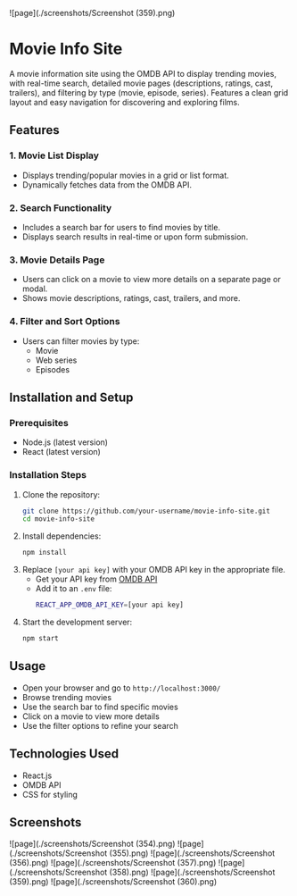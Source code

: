 ![page](./screenshots/Screenshot (359).png)
# Movie Info Site

A movie information site using the OMDB API to display trending movies, with real-time search, detailed movie pages (descriptions, ratings, cast, trailers), and filtering by type (movie, episode, series). Features a clean grid layout and easy navigation for discovering and exploring films.

## Features

### 1. Movie List Display
- Displays trending/popular movies in a grid or list format.
- Dynamically fetches data from the OMDB API.

### 2. Search Functionality
- Includes a search bar for users to find movies by title.
- Displays search results in real-time or upon form submission.

### 3. Movie Details Page
- Users can click on a movie to view more details on a separate page or modal.
- Shows movie descriptions, ratings, cast, trailers, and more.

### 4. Filter and Sort Options
- Users can filter movies by type:
  - Movie
  - Web series
  - Episodes

## Installation and Setup

### Prerequisites
- Node.js (latest version)
- React (latest version)

### Installation Steps
1. Clone the repository:
   ```sh
   git clone https://github.com/your-username/movie-info-site.git
   cd movie-info-site
   ```
2. Install dependencies:
   ```sh
   npm install
   ```
3. Replace `[your api key]` with your OMDB API key in the appropriate file.
   - Get your API key from [OMDB API](https://www.omdbapi.com/)
   - Add it to an `.env` file:
     ```sh
     REACT_APP_OMDB_API_KEY=[your api key]
     ```
4. Start the development server:
   ```sh
   npm start
   ```

## Usage
- Open your browser and go to `http://localhost:3000/`
- Browse trending movies
- Use the search bar to find specific movies
- Click on a movie to view more details
- Use the filter options to refine your search

## Technologies Used
- React.js
- OMDB API
- CSS for styling

## Screenshots
![page](./screenshots/Screenshot (354).png)
![page](./screenshots/Screenshot (355).png)
![page](./screenshots/Screenshot (356).png)
![page](./screenshots/Screenshot (357).png)
![page](./screenshots/Screenshot (358).png)
![page](./screenshots/Screenshot (359).png)
![page](./screenshots/Screenshot (360).png)




